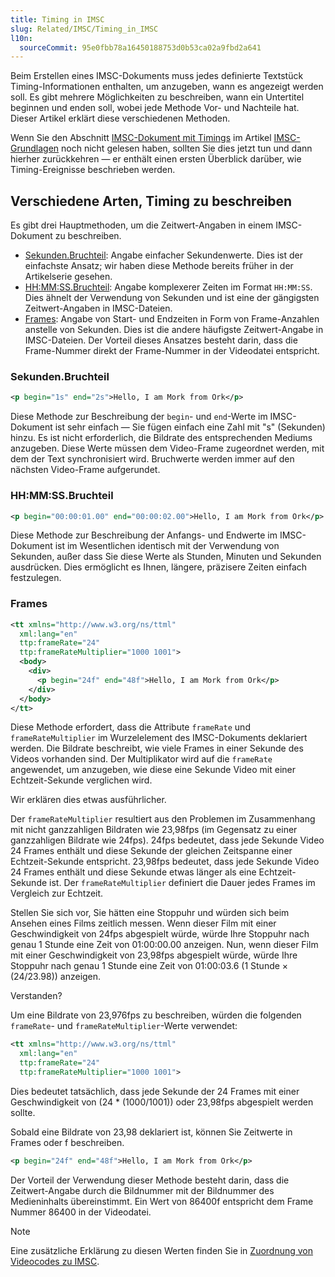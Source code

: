 ```yaml
---
title: Timing in IMSC
slug: Related/IMSC/Timing_in_IMSC
l10n:
  sourceCommit: 95e0fbb78a16450188753d0b53ca02a9fbd2a641
---
```


Beim Erstellen eines IMSC-Dokuments muss jedes definierte Textstück Timing-Informationen enthalten, um anzugeben, wann es angezeigt werden soll. Es gibt mehrere Möglichkeiten zu beschreiben, wann ein Untertitel beginnen und enden soll, wobei jede Methode Vor- und Nachteile hat. Dieser Artikel erklärt diese verschiedenen Methoden.

Wenn Sie den Abschnitt [IMSC-Dokument mit Timings](/de/docs/Related/IMSC/Basics#timing) im Artikel [IMSC-Grundlagen](/de/docs/Related/IMSC/Basics) noch nicht gelesen haben, sollten Sie dies jetzt tun und dann hierher zurückkehren — er enthält einen ersten Überblick darüber, wie Timing-Ereignisse beschrieben werden.

## Verschiedene Arten, Timing zu beschreiben

Es gibt drei Hauptmethoden, um die Zeitwert-Angaben in einem IMSC-Dokument zu beschreiben.

- [Sekunden.Bruchteil](#sekunden.bruchteil): Angabe einfacher Sekundenwerte. Dies ist der einfachste Ansatz; wir haben diese Methode bereits früher in der Artikelserie gesehen.
- [HH:MM:SS.Bruchteil](#hhmmss.fraction): Angabe komplexerer Zeiten im Format `HH:MM:SS`. Dies ähnelt der Verwendung von Sekunden und ist eine der gängigsten Zeitwert-Angaben in IMSC-Dateien.
- [Frames](#frames): Angabe von Start- und Endzeiten in Form von Frame-Anzahlen anstelle von Sekunden. Dies ist die andere häufigste Zeitwert-Angabe in IMSC-Dateien. Der Vorteil dieses Ansatzes besteht darin, dass die Frame-Nummer direkt der Frame-Nummer in der Videodatei entspricht.

### Sekunden.Bruchteil

```xml
<p begin="1s" end="2s">Hello, I am Mork from Ork</p>
```

Diese Methode zur Beschreibung der `begin`- und `end`-Werte im IMSC-Dokument ist sehr einfach — Sie fügen einfach eine Zahl mit "s" (Sekunden) hinzu. Es ist nicht erforderlich, die Bildrate des entsprechenden Mediums anzugeben. Diese Werte müssen dem Video-Frame zugeordnet werden, mit dem der Text synchronisiert wird. Bruchwerte werden immer auf den nächsten Video-Frame aufgerundet.

### HH:MM:SS.Bruchteil

```xml
<p begin="00:00:01.00" end="00:00:02.00">Hello, I am Mork from Ork</p>
```

Diese Methode zur Beschreibung der Anfangs- und Endwerte im IMSC-Dokument ist im Wesentlichen identisch mit der Verwendung von Sekunden, außer dass Sie diese Werte als Stunden, Minuten und Sekunden ausdrücken. Dies ermöglicht es Ihnen, längere, präzisere Zeiten einfach festzulegen.

### Frames

```xml
<tt xmlns="http://www.w3.org/ns/ttml"
  xml:lang="en"
  ttp:frameRate="24"
  ttp:frameRateMultiplier="1000 1001">
  <body>
    <div>
      <p begin="24f" end="48f">Hello, I am Mork from Ork</p>
    </div>
  </body>
</tt>
```

Diese Methode erfordert, dass die Attribute `frameRate` und `frameRateMultiplier` im Wurzelelement des IMSC-Dokuments deklariert werden. Die Bildrate beschreibt, wie viele Frames in einer Sekunde des Videos vorhanden sind. Der Multiplikator wird auf die `frameRate` angewendet, um anzugeben, wie diese eine Sekunde Video mit einer Echtzeit-Sekunde verglichen wird.

Wir erklären dies etwas ausführlicher.

Der `frameRateMultiplier` resultiert aus den Problemen im Zusammenhang mit nicht ganzzahligen Bildraten wie 23,98fps (im Gegensatz zu einer ganzzahligen Bildrate wie 24fps). 24fps bedeutet, dass jede Sekunde Video 24 Frames enthält und diese Sekunde der gleichen Zeitspanne einer Echtzeit-Sekunde entspricht. 23,98fps bedeutet, dass jede Sekunde Video 24 Frames enthält und diese Sekunde etwas länger als eine Echtzeit-Sekunde ist. Der `frameRateMultiplier` definiert die Dauer jedes Frames im Vergleich zur Echtzeit.

Stellen Sie sich vor, Sie hätten eine Stoppuhr und würden sich beim Ansehen eines Films zeitlich messen. Wenn dieser Film mit einer Geschwindigkeit von 24fps abgespielt würde, würde Ihre Stoppuhr nach genau 1 Stunde eine Zeit von 01:00:00.00 anzeigen. Nun, wenn dieser Film mit einer Geschwindigkeit von 23,98fps abgespielt würde, würde Ihre Stoppuhr nach genau 1 Stunde eine Zeit von 01:00:03.6 (1 Stunde × (24/23.98)) anzeigen.

Verstanden?

Um eine Bildrate von 23,976fps zu beschreiben, würden die folgenden `frameRate`- und `frameRateMultiplier`-Werte verwendet:

```xml
<tt xmlns="http://www.w3.org/ns/ttml"
  xml:lang="en"
  ttp:frameRate="24"
  ttp:frameRateMultiplier="1000 1001">
```

Dies bedeutet tatsächlich, dass jede Sekunde der 24 Frames mit einer Geschwindigkeit von (24 \* (1000/1001)) oder 23,98fps abgespielt werden sollte.

Sobald eine Bildrate von 23,98 deklariert ist, können Sie Zeitwerte in Frames oder f beschreiben.

```xml
<p begin="24f" end="48f">Hello, I am Mork from Ork</p>
```

Der Vorteil der Verwendung dieser Methode besteht darin, dass die Zeitwert-Angabe durch die Bildnummer mit der Bildnummer des Medieninhalts übereinstimmt. Ein Wert von 86400f entspricht dem Frame Nummer 86400 in der Videodatei.

> [!NOTE]
> Eine zusätzliche Erklärung zu diesen Werten finden Sie in [Zuordnung von Videocodes zu IMSC](/de/docs/Related/IMSC/Mapping_video_time_codes_to_IMSC).
